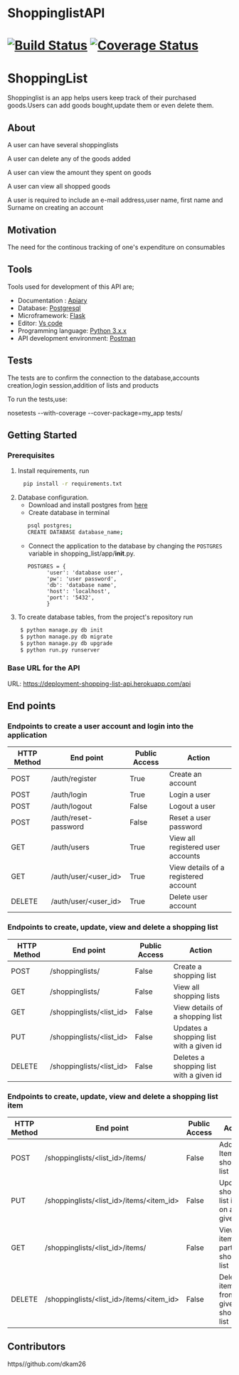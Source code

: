
# ShoppinglistAPI
[![Build Status](https://travis-ci.org/dkam26/shoppinglistAPI.png)](https://travis-ci.org/dkam26/shoppinglistAPI)
[![Coverage Status](https://coveralls.io/repos/github/dkam26/shoppinglistAPI/badge.svg?branch=develop)](https://coveralls.io/github/dkam26/shoppinglistAPI?branch=develop)
=======
# ShoppingList
Shoppinglist is an app helps users keep track of their purchased goods.Users can add goods bought,update them or even delete them.

## About
A user can have several shoppinglists

A user can delete any of the goods added

A user can view the amount they spent on goods

A user can view all shopped goods

A user is required to include an e-mail address,user name, first name and Surname on creating an account


## Motivation

The need for the continous tracking of one's expenditure on consumables

## Tools
Tools used for development of this API are;
- Documentation : [Apiary](https://apiary.io/)
- Database: [Postgresql](https://www.postgresql.org)
- Microframework: [Flask](http://flask.pocoo.org/)
- Editor: [Vs code](https://code.visualstudio.com)
- Programming language: [Python 3.x.x](https://docs.python.org/3/)
- API development environment: [Postman](https://www.getpostman.com)
## Tests

The tests are to confirm the connection to the database,accounts creation,login session,addition of lists and products

To run the tests,use:

nosetests --with-coverage --cover-package=my_app tests/


## Getting Started

### Prerequisites
1. Install requirements, run 
```sh
     pip install -r requirements.txt
```
2. Database configuration.
   - Download and install postgres from [here](https://www.postgresql.org/download/)
   - Create database in terminal
   ```sh
      psql postgres;
      CREATE DATABASE database_name;
   ```
   - Connect the application to the database by changing the ``` POSTGRES ``` variable in shopping_list/app/__init__.py.
   ```
      POSTGRES = {
            'user': 'database user',
            'pw': 'user password',
            'db': 'database name',
            'host': 'localhost',
            'port': '5432',
            }
   ```
3. To create database tables, from the project's repository run 
```sh 
    $ python manage.py db init
    $ python manage.py db migrate
    $ python manage.py db upgrade
    $ python run.py runserver
 ```
### Base URL for the API
URL: https://deployment-shopping-list-api.herokuapp.com/api

## End points
### Endpoints to create a user account and login into the application
HTTP Method|End point | Public Access|Action
-----------|----------|--------------|------
POST | /auth/register | True | Create an account
POST | /auth/login | True | Login a user
POST | /auth/logout | False | Logout a user
POST | /auth/reset-password | False | Reset a user password
GET | /auth/users | True | View all registered user accounts
GET | /auth/user/<user_id> | True | View details of a registered account
DELETE | /auth/user/<user_id> | True | Delete user account

### Endpoints to create, update, view and delete a shopping list
HTTP Method|End point | Public Access|Action
-----------|----------|--------------|------
POST | /shoppinglists/ | False | Create a shopping list
GET | /shoppinglists/ | False | View all shopping lists
GET | /shoppinglists/<list_id> | False | View details of a shopping list
PUT | /shoppinglists/<list_id> | False | Updates a shopping list with a given id
DELETE | /shoppinglists/<list_id> | False | Deletes a shopping list with a given id

### Endpoints to create, update, view and delete a shopping list item
HTTP Method|End point | Public Access|Action
-----------|----------|--------------|------
POST | /shoppinglists/<list_id>/items/ | False | Add an Item to a shopping list
PUT | /shoppinglists/<list_id>/items/<item_id> | False | Update a shopping list item on a given list
GET | /shoppinglists/<list_id>/items/ | False | View items in a particular shopping list
DELETE | /shoppinglists/<list_id>/items/<item_id> | False | Delete an item from a given shopping list



## Contributors

https//github.com/dkam26



